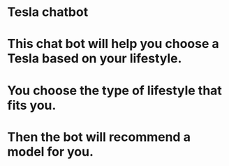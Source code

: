 # Tesla chatbot
# This chat bot will help you choose a Tesla based on your lifestyle.
# You choose the type of lifestyle that fits you.
# Then the bot will recommend a model for you. 